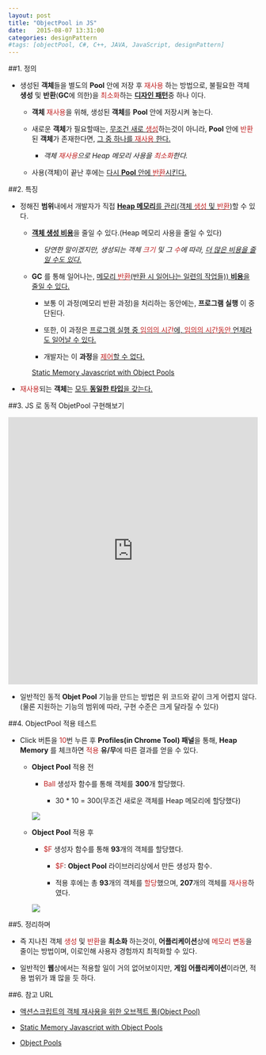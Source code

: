 ```yaml
---
layout: post
title: "ObjectPool in JS"
date:   2015-08-07 13:31:00
categories: designPattern
#tags: [objectPool, C#, C++, JAVA, JavaScript, designPattern]
---
```


##1. 정의

- 생성된 **객체**들을 별도의 **Pool** 안에 저장 후 <span style="color:#c11f1f">재사용</span> 하는 방법으로, 불필요한 객체 **생성** 및 **반환**(**GC**에 의한)을 <span style="color:#c11f1f">최소화</span>하는 <u>**디자인 패턴**</u>중 하나 이다.

	- **객체**  <span style="color:#c11f1f">재사용</span>을 위해, 생성된 **객체**를 **Pool** 안에 저장시켜 놓는다.

	- 새로운 **객체**가 필요할때는, <u>무조건 새로 <span style="color:#c11f1f">생성</span></u>하는것이 아니라, **Pool** 안에 <span style="color:#c11f1f">반환</span>된 **객체**가 존재한다면, <u>그 중 하나를 <span style="color:#c11f1f">재사용</span> 한다.</u>

		- *객체 <span style="color:#c11f1f">재사용</span>으로 Heap 메모리 사용을 <span style="color:#c11f1f">최소화</span>한다.*

	- 사용(객체)이 끝난 후에는 <u>다시 **Pool** 안에 <span style="color:#c11f1f">반환</span>시킨다.</u>

##2. 특징

- 정해진 **범위**내에서 개발자가 직접 <u>**Heap 메모리**를 관리(객체 <span style="color:#c11f1f">생성</span> 및 <span style="color:#c11f1f">반환</span>)</u>할 수 있다.

	- <u>**객체 생성 비용**</u>을 줄일 수 있다.(Heap 메모리 사용을 줄일 수 있다)

		- *당연한 말이겠지만, 생성되는 객체 <span style="color:#c11f1f">크기</span> 및 그 <span style="color:#c11f1f">수</span>에 따라, <u>더 많은 비용을 줄일 수도 있다.</u>*

	- **GC** 를 통해 일어나는, <u>메모리 <span style="color:#c11f1f">반환</span>(반환 시 일어나는 일련의 작업들)) **비용**을 줄일 수 있다.</u>

		- 보통 이 과정(메모리 반환 과정)을 처리하는 동안에는, **프로그램 실행** 이 중단된다.

		- 또한, 이 과정은 <u>프로그램 실행 중 <span style="color:#c11f1f">임의의 시간</span>에, <span style="color:#c11f1f">임의의 시간동안</span> 언제라도 일어날 수 있다.</u>

		- 개발자는 이 **과정**을 <u><span style="color:#c11f1f">제어</span>할 수 없다.</u>

		[Static Memory Javascript with Object Pools](http://www.html5rocks.com/ko/tutorials/speed/static-mem-pools/)

- <span style="color:#c11f1f">재사용</span>되는 **객체**는 <u>모두 **동일한 타입**을 갖는다.</u>


##3. JS 로 동적 ObjetPool 구현해보기

<iframe height='540' scrolling='no' src='http://codepen.io/yanione/embed/jPdzWB/?height=540&theme-id=0&default-tab=result' frameborder='no' allowtransparency='true' allowfullscreen='true' style='width: 100%;'>See the Pen <a href='http://codepen.io/yanione/pen/jPdzWB/'>jPdzWB</a> by mohwa (<a href='http://codepen.io/yanione'>@yanione</a>) on <a href='http://codepen.io'>CodePen</a>.
</iframe>

- 일반적인 동적 **Objet Pool** 기능을 만드는 방법은 위 코드와 같이 크게 어렵지 않다.(물론 지원하는 기능의 범위에 따라, 구현 수준은 크게 달라질 수 있다)

##4. ObjectPool 적용 테스트

- Click 버튼을 <span style="color:#c11f1f">10</span>번 누른 후 **Profiles(in Chrome Tool) 패널**을 통해, **Heap Memory** 를 체크하면 <span style="color:#c11f1f">적용</span> **유/무**에 따른 결과를 얻을 수 있다.

	- **Object Pool** 적용 전

		- <span style="color:#c11f1f">Ball</span> 생성자 함수를 통해 객체를 **300**개 할당했다.

			- 30 * 10 = 300(무조건 새로운 객체를 Heap 메모리에 할당했다)

		![](/Users/sgjeon/blog_doc/img/ballHeap.jpg)

	- **Object Pool** 적용 후

		- <span style="color:#c11f1f">$F</span> 생성자 함수를 통해 **93**개의 객체를 할당했다.

			- <span style="color:#c11f1f">$F</span>: **Object Pool** 라이브러리상에서 만든 생성자 함수.

			- 적용 후에는 총 **93**개의 객체를 <span style="color:#c11f1f">할당</span>했으며, **207**개의 객체를 <span style="color:#c11f1f">재사용</span>하였다.

		![](/Users/sgjeon/blog_doc/img/ballHeap2.jpg)


##5. 정리하며

- 즉 지나친 객체 <span style="color:#c11f1f">생성</span> 및 <span style="color:#c11f1f">반환</span>을 **최소화** 하는것이, **어플리케이션**상에 <span style="color:#c11f1f">메모리 변동</span>을 줄이는 방법이며, 이로인해 사용자 경험까지 최적화할 수 있다.

- 일반적인 **웹**상에서는 적용할 일이 거의 없어보이지만, **게임 어플리케이션**이라면, 적용 범위가 꽤 많을 듯 하다.

##6. 참고 URL

- [액션스크립트의 객체 재사용을 위한 오브젝트 풀(Object Pool)](http://ufx.kr/blog/591)

- [Static Memory Javascript with Object Pools](http://www.html5rocks.com/ko/tutorials/speed/static-mem-pools/)

- [Object Pools](http://beej.us/blog/data/object-pool/)










